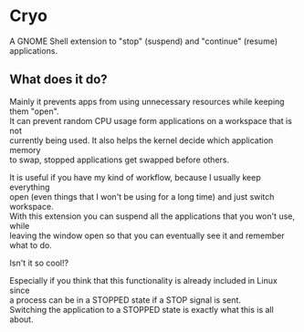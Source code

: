 # Cryo
A GNOME Shell extension to "stop" (suspend) and "continue" (resume) applications.  

## What does it do?

Mainly it prevents apps from using unnecessary resources while keeping them "open".  
It can prevent random CPU usage form applications on a workspace that is not  
currently being used. It also helps the kernel decide which application memory  
to swap, stopped applications get swapped before others.  

It is useful if you have my kind of workflow, because I usually keep everything  
open (even things that I won't be using for a long time) and just switch workspace.  
With this extension you can suspend all the applications that you won't use, while  
leaving the window open so that you can eventually see it and remember what to do.  

Isn't it so cool!?  

Especially if you think that this functionality is already included in Linux since  
a process can be in a STOPPED state if a STOP signal is sent.  
Switching the application to a STOPPED state is exactly what this is all about.  
